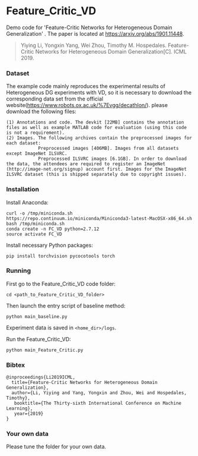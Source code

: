 # Feature_Critic_VD
Demo code for 'Feature-Critic Networks for Heterogeneous Domain Generalization'
. The paper is located at https://arxiv.org/abs/1901.11448.

>  Yiying Li, Yongxin Yang, Wei Zhou, Timothy M. Hospedales. Feature-Critic Networks for Heterogeneous Domain Generalization[C]. ICML 2019.

### Dataset
The example code mainly reproduces the experimental results of Heterogeneous DG experiments with VD,
so it is necessary to download the corresponding data set from the official website(https://www.robots.ox.ac.uk/%7Evgg/decathlon/).
please download the following files:
```
(1) Annotations and code. The devkit [22MB] contains the annotation files as well as example MATLAB code for evaluation (using this code is not a requirement).
(2) Images. The following archives contain the preprocessed images for each dataset:
            Preprocessed images [406MB]. Images from all datasets except ImageNet ILSVRC.
            Preprocessed ILSVRC images [6.1GB]. In order to download the data, the attendees are required to register an ImageNet (http://image-net.org/signup) account first. Images for the ImageNet ILSVRC dataset (this is shipped separately due to copyright issues).
```

### Installation

Install Anaconda:
```
curl -o /tmp/miniconda.sh https://repo.continuum.io/miniconda/Miniconda3-latest-MacOSX-x86_64.sh
bash /tmp/miniconda.sh
conda create -n FC_VD python=2.7.12
source activate FC_VD
```
Install necessary Python packages:
```
pip install torchvision pycocotools torch
```

### Running
First go to the Feature_Critic_VD code folder:
```
cd <path_to_Feature_Critic_VD_folder>
```
Then launch the entry script of baseline method:
```
python main_baseline.py
```
Experiment data is saved in `<home_dir>/logs`.

Run the Feature_Critic_VD:
```
python main_Feature_Critic.py
```
### Bibtex
 ```
 @inproceedings{Li2019ICML,
   title={Feature-Critic Networks for Heterogeneous Domain Generalization},
   author={Li, Yiying and Yang, Yongxin and Zhou, Wei and Hospedales, Timothy},
  	booktitle={The Thirty-sixth International Conference on Machine Learning},
  	year={2019}
 }
 ```
 ### Your own data
 Please tune the folder <VD> for your own data.